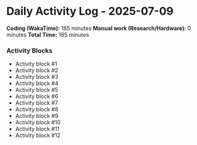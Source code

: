 # Daily Activity Log - 2025-07-09

**Coding (WakaTime):** 185 minutes
**Manual work (Research/Hardware):** 0 minutes
**Total Time:** 185 minutes

### Activity Blocks
- Activity block #1
- Activity block #2
- Activity block #3
- Activity block #4
- Activity block #5
- Activity block #6
- Activity block #7
- Activity block #8
- Activity block #9
- Activity block #10
- Activity block #11
- Activity block #12
